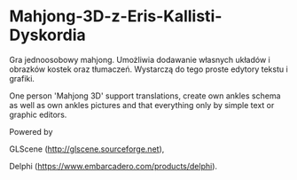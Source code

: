 # Mahjong-3D-z-Eris-Kallisti-Dyskordia

Gra jednoosobowy mahjong. Umożliwia dodawanie własnych układów i obrazków kostek oraz tłumaczeń. Wystarczą do tego proste edytory tekstu i grafiki.



One person 'Mahjong 3D' support translations, create own ankles schema as well as own ankles pictures and that everything only by simple text or graphic editors.



Powered by

GLScene (http://glscene.sourceforge.net),

Delphi (https://www.embarcadero.com/products/delphi).
